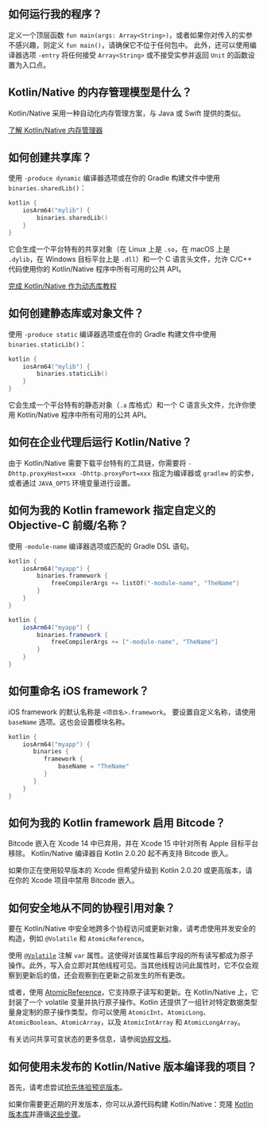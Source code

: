 [//]: # (title: Kotlin/Native 常见问题解答)

## 如何运行我的程序？

定义一个顶层函数 `fun main(args: Array<String>)`，或者如果你对传入的实参不感兴趣，则定义 `fun main()`，请确保它不位于任何包中。
此外，还可以使用编译器选项 `-entry` 将任何接受 `Array<String>` 或不接受实参并返回 `Unit` 的函数设置为入口点。

## Kotlin/Native 的内存管理模型是什么？

Kotlin/Native 采用一种自动化内存管理方案，与 Java 或 Swift 提供的类似。

[了解 Kotlin/Native 内存管理器](native-memory-manager.md)

## 如何创建共享库？

使用 `-produce dynamic` 编译器选项或在你的 Gradle 构建文件中使用 `binaries.sharedLib()`：

```kotlin
kotlin {
    iosArm64("mylib") {
        binaries.sharedLib()
    }
}
```

它会生成一个平台特有的共享对象（在 Linux 上是 `.so`，在 macOS 上是 `.dylib`，在 Windows 目标平台上是 `.dll`）和一个 C 语言头文件，允许 C/C++ 代码使用你的 Kotlin/Native 程序中所有可用的公共 API。

[完成 Kotlin/Native 作为动态库教程](native-dynamic-libraries.md)

## 如何创建静态库或对象文件？

使用 `-produce static` 编译器选项或在你的 Gradle 构建文件中使用 `binaries.staticLib()`：

```kotlin
kotlin {
    iosArm64("mylib") {
        binaries.staticLib()
    }
}
```

它会生成一个平台特有的静态对象（`.a` 库格式）和一个 C 语言头文件，允许你使用 Kotlin/Native 程序中所有可用的公共 API。

## 如何在企业代理后运行 Kotlin/Native？

由于 Kotlin/Native 需要下载平台特有的工具链，你需要将 `-Dhttp.proxyHost=xxx -Dhttp.proxyPort=xxx` 指定为编译器或 `gradlew` 的实参，或者通过 `JAVA_OPTS` 环境变量进行设置。

## 如何为我的 Kotlin framework 指定自定义的 Objective-C 前缀/名称？

使用 `-module-name` 编译器选项或匹配的 Gradle DSL 语句。

<tabs group="build-script">
<tab title="Kotlin" group-key="kotlin">

```kotlin
kotlin {
    iosArm64("myapp") {
        binaries.framework {
            freeCompilerArgs += listOf("-module-name", "TheName")
        }
    }
}
```

</tab>
<tab title="Groovy" group-key="groovy">

```groovy
kotlin {
    iosArm64("myapp") {
        binaries.framework {
            freeCompilerArgs += ["-module-name", "TheName"]
        }
    }
}
```

</tab>
</tabs>

## 如何重命名 iOS framework？

iOS framework 的默认名称是 `<项目名>.framework`。
要设置自定义名称，请使用 `baseName` 选项。这也会设置模块名称。

```kotlin
kotlin {
    iosArm64("myapp") {
       binaries {
          framework {
              baseName = "TheName"
          }
       }
    }
}
```

## 如何为我的 Kotlin framework 启用 Bitcode？

Bitcode 嵌入在 Xcode 14 中已弃用，并在 Xcode 15 中针对所有 Apple 目标平台移除。
Kotlin/Native 编译器自 Kotlin 2.0.20 起不再支持 Bitcode 嵌入。

如果你正在使用较早版本的 Xcode 但希望升级到 Kotlin 2.0.20 或更高版本，请在你的 Xcode 项目中禁用 Bitcode 嵌入。

## 如何安全地从不同的协程引用对象？

要在 Kotlin/Native 中安全地跨多个协程访问或更新对象，请考虑使用并发安全的构造，例如 `@Volatile` 和 `AtomicReference`。

使用 [`@Volatile`](https://kotlinlang.org/api/core/kotlin-stdlib/kotlin.concurrent/-volatile/) 注解 `var` 属性。这使得对该属性幕后字段的所有读写都成为原子操作。此外，写入会立即对其他线程可见。当其他线程访问此属性时，它不仅会观察到更新后的值，还会观察到在更新之前发生的所有更改。

或者，使用 [AtomicReference](https://kotlinlang.org/api/core/kotlin-stdlib/kotlin.concurrent.atomics/-atomic-reference/)，它支持原子读写和更新。在 Kotlin/Native 上，它封装了一个 volatile 变量并执行原子操作。Kotlin 还提供了一组针对特定数据类型量身定制的原子操作类型。你可以使用 `AtomicInt`、`AtomicLong`、`AtomicBoolean`、`AtomicArray`，以及 `AtomicIntArray` 和 `AtomicLongArray`。

有关访问共享可变状态的更多信息，请参阅[协程文档](shared-mutable-state-and-concurrency.md)。

## 如何使用未发布的 Kotlin/Native 版本编译我的项目？

首先，请考虑尝试[抢先体验预览版本](eap.md)。

如果你需要更近期的开发版本，你可以从源代码构建 Kotlin/Native：克隆 [Kotlin 版本库](https://github.com/JetBrains/kotlin)并遵循[这些步骤](https://github.com/JetBrains/kotlin/blob/master/kotlin-native/README.md#building-from-source)。